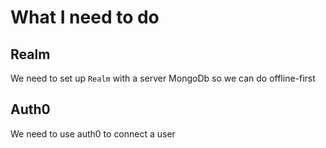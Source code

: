 # What I need to do


## Realm
We need to set up `Realm` with a server MongoDb so we can do offline-first

## Auth0
We need to use auth0 to connect a user

## 
